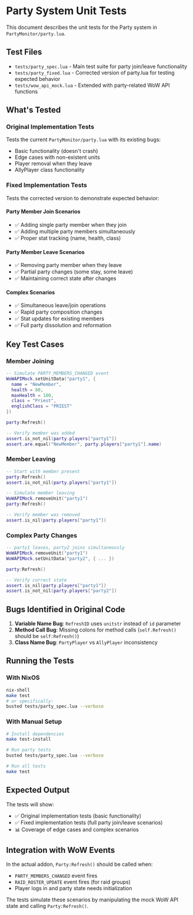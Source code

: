 # Party System Unit Tests

This document describes the unit tests for the Party system in `PartyMonitor/party.lua`.

## Test Files

- `tests/party_spec.lua` - Main test suite for party join/leave functionality
- `tests/party_fixed.lua` - Corrected version of party.lua for testing expected behavior
- `tests/wow_api_mock.lua` - Extended with party-related WoW API functions

## What's Tested

### Original Implementation Tests
Tests the current `PartyMonitor/party.lua` with its existing bugs:
- Basic functionality (doesn't crash)
- Edge cases with non-existent units
- Player removal when they leave
- AllyPlayer class functionality

### Fixed Implementation Tests
Tests the corrected version to demonstrate expected behavior:

#### Party Member Join Scenarios
- ✅ Adding single party member when they join
- ✅ Adding multiple party members simultaneously
- ✅ Proper stat tracking (name, health, class)

#### Party Member Leave Scenarios  
- ✅ Removing party member when they leave
- ✅ Partial party changes (some stay, some leave)
- ✅ Maintaining correct state after changes

#### Complex Scenarios
- ✅ Simultaneous leave/join operations
- ✅ Rapid party composition changes
- ✅ Stat updates for existing members
- ✅ Full party dissolution and reformation

## Key Test Cases

### Member Joining
```lua
-- Simulate PARTY_MEMBERS_CHANGED event
WoWAPIMock.setUnitData("party1", {
  name = "NewMember",
  health = 80,
  maxHealth = 100,
  class = "Priest",
  englishClass = "PRIEST"
})

party:Refresh()

-- Verify member was added
assert.is_not_nil(party.players["party1"])
assert.are.equal("NewMember", party.players["party1"].name)
```

### Member Leaving
```lua
-- Start with member present
party:Refresh()
assert.is_not_nil(party.players["party1"])

-- Simulate member leaving
WoWAPIMock.removeUnit("party1")
party:Refresh()

-- Verify member was removed
assert.is_nil(party.players["party1"])
```

### Complex Party Changes
```lua
-- party1 leaves, party2 joins simultaneously
WoWAPIMock.removeUnit("party1")
WoWAPIMock.setUnitData("party2", { ... })

party:Refresh()

-- Verify correct state
assert.is_nil(party.players["party1"])
assert.is_not_nil(party.players["party2"])
```

## Bugs Identified in Original Code

1. **Variable Name Bug**: `RefreshID` uses `unitstr` instead of `id` parameter
2. **Method Call Bug**: Missing colons for method calls (`self.Refresh()` should be `self:Refresh()`)
3. **Class Name Bug**: `PartyPlayer` vs `AllyPlayer` inconsistency

## Running the Tests

### With NixOS
```bash
nix-shell
make test
# or specifically:
busted tests/party_spec.lua --verbose
```

### With Manual Setup
```bash
# Install dependencies
make test-install

# Run party tests
busted tests/party_spec.lua --verbose

# Run all tests
make test
```

## Expected Output

The tests will show:
- ✅ Original implementation tests (basic functionality)
- ✅ Fixed implementation tests (full party join/leave scenarios)
- 📊 Coverage of edge cases and complex scenarios

## Integration with WoW Events

In the actual addon, `Party:Refresh()` should be called when:
- `PARTY_MEMBERS_CHANGED` event fires
- `RAID_ROSTER_UPDATE` event fires (for raid groups)
- Player logs in and party state needs initialization

The tests simulate these scenarios by manipulating the mock WoW API state and calling `Party:Refresh()`.
